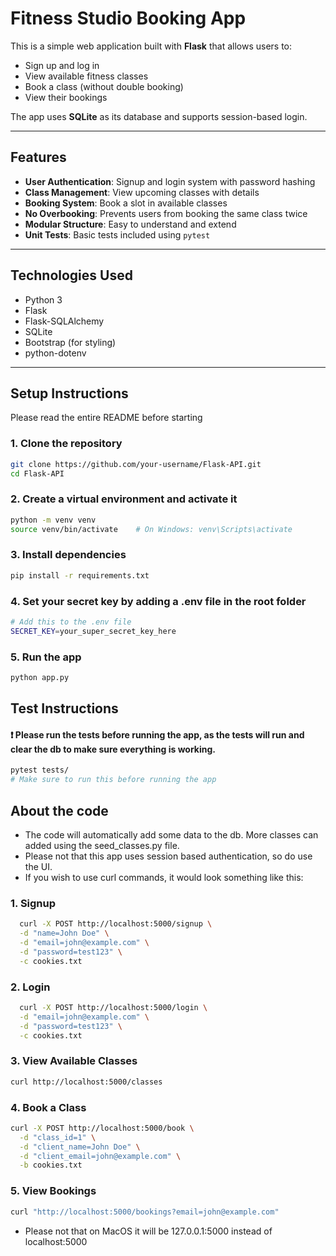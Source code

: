 #  Fitness Studio Booking App

This is a simple web application built with **Flask** that allows users to:

- Sign up and log in
- View available fitness classes
- Book a class (without double booking)
- View their bookings

The app uses **SQLite** as its database and supports session-based login.

---

##  Features

-  **User Authentication**: Signup and login system with password hashing
-  **Class Management**: View upcoming classes with details
-  **Booking System**: Book a slot in available classes
-  **No Overbooking**: Prevents users from booking the same class twice
-  **Modular Structure**: Easy to understand and extend
-  **Unit Tests**: Basic tests included using `pytest`

---

##  Technologies Used

- Python 3
- Flask
- Flask-SQLAlchemy
- SQLite
- Bootstrap (for styling)
- python-dotenv

---

##  Setup Instructions

Please read the entire README before starting
### 1. Clone the repository

```bash
git clone https://github.com/your-username/Flask-API.git
cd Flask-API
```

### 2. Create a virtual environment and activate it
```bash
python -m venv venv
source venv/bin/activate    # On Windows: venv\Scripts\activate
```

### 3. Install dependencies
```bash
pip install -r requirements.txt
```

### 4. Set your secret key by adding a .env file in the root folder
```bash
# Add this to the .env file
SECRET_KEY=your_super_secret_key_here
```

### 5. Run the app
```bash
python app.py
```

##  Test Instructions

#### ❗ Please run the tests before running the app, as the tests will run and clear the db to make sure everything is working.
```bash
pytest tests/
# Make sure to run this before running the app
```
## About the code
- The code will automatically add some data to the db. More classes can added using the seed_classes.py file.
- Please not that this app uses session based authentication, so do use the UI.
- If you wish to use curl commands, it would look something like this:
  
### 1. Signup

```bash
  curl -X POST http://localhost:5000/signup \
  -d "name=John Doe" \
  -d "email=john@example.com" \
  -d "password=test123" \
  -c cookies.txt

```

### 2. Login
```bash
  curl -X POST http://localhost:5000/login \
  -d "email=john@example.com" \
  -d "password=test123" \
  -c cookies.txt

```

### 3. View Available Classes 
```bash
curl http://localhost:5000/classes
```

### 4. Book a Class
```bash
curl -X POST http://localhost:5000/book \
  -d "class_id=1" \
  -d "client_name=John Doe" \
  -d "client_email=john@example.com" \
  -b cookies.txt
```

### 5. View Bookings
```bash
curl "http://localhost:5000/bookings?email=john@example.com"
```
- Please not that on MacOS it will be 127.0.0.1:5000 instead of localhost:5000
